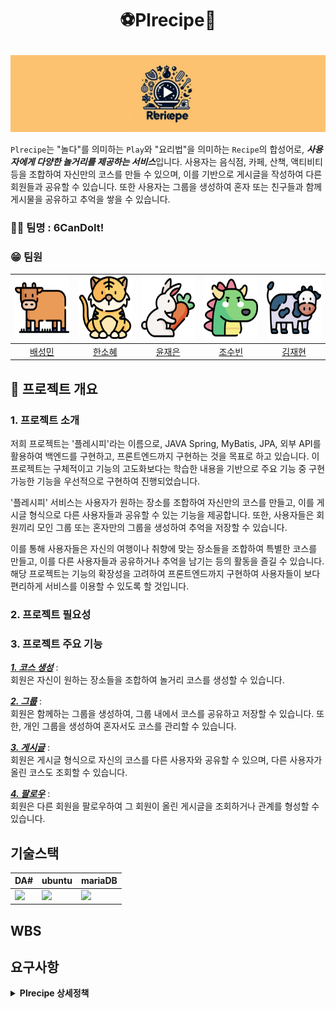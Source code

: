 # <p align="center">⚽Plrecipe📜</p>

<p align="center"></p>

<img src="https://github.com/6candoit/Plrecipe/blob/dcaa869a0aade778eacd60230df05a55439c1a33/PNG/plrecipe_Logo(%EC%9E%84%EC%8B%9C).png">

 `Plrecipe`는 "놀다"를 의미하는 `Play`와 "요리법"을 의미하는 `Recipe`의 합성어로, <strong><em>사용자에게 다양한 놀거리를 제공하는 서비스</em></strong>입니다. 사용자는 음식점, 카페, 산책, 액티비티 등을 조합하여 자신만의 코스를 만들 수 있으며, 이를 기반으로 게시글을 작성하여 다른 회원들과 공유할 수 있습니다. 또한 사용자는 그룹을 생성하여 혼자 또는 친구들과 함께 게시물을 공유하고 추억을 쌓을 수 있습니다. 

### 🙌🏻 팀명 : 6CanDoIt!

### 😁 팀원

<div align="center">
 
|<img src="https://github.com/6candoit/Plrecipe/blob/abe45853ca17dede0881dbf0212ea25d74834bac/PNG/cow1.png" height="100">|<img src="https://github.com/6candoit/Plrecipe/blob/abe45853ca17dede0881dbf0212ea25d74834bac/PNG/tiger.png" height="100">|<img src="https://github.com/6candoit/Plrecipe/blob/abe45853ca17dede0881dbf0212ea25d74834bac/PNG/bunny.png" height="100">|<img src="https://github.com/6candoit/Plrecipe/blob/abe45853ca17dede0881dbf0212ea25d74834bac/PNG/dragon.png" height="100">|<img src="https://github.com/6candoit/Plrecipe/blob/abe45853ca17dede0881dbf0212ea25d74834bac/PNG/cow2.png" height="100">|
|:---:|:---:|:---:|:---:|:---:|
| [배성민](https://github.com/mini-xi) | [한소혜](https://github.com/Sosohy) | [윤재은](https://github.com/yunjaeeun) | [조수빈](https://github.com/chosoobin37) | [김재현](https://github.com/jaehyeon-SMU) |
</div>

## 📝 프로젝트 개요

### 1. 프로젝트 소개

저희 프로젝트는 '플레시피'라는 이름으로, JAVA Spring, MyBatis, JPA, 외부 API를 활용하여 백엔드를 구현하고, 프론트엔드까지 구현하는 것을 목표로 하고 있습니다. 이 프로젝트는 구체적이고 기능의 고도화보다는 학습한 내용을 기반으로 주요 기능 중 구현 가능한 기능을 우선적으로 구현하여 진행되었습니다.

'플레시피' 서비스는 사용자가 원하는 장소를 조합하여 자신만의 코스를 만들고, 이를 게시글 형식으로 다른 사용자들과 공유할 수 있는 기능을 제공합니다. 또한, 사용자들은 회원끼리 모인 그룹 또는 혼자만의 그룹을 생성하여 추억을 저장할 수 있습니다.

이를 통해 사용자들은 자신의 여행이나 취향에 맞는 장소들을 조합하여 특별한 코스를 만들고, 이를 다른 사용자들과 공유하거나 추억을 남기는 등의 활동을 즐길 수 있습니다. 해당 프로젝트는 기능의 확장성을 고려하여 프론트엔드까지 구현하여 사용자들이 보다 편리하게 서비스를 이용할 수 있도록 할 것입니다.

### 2. 프로젝트 필요성






</aside>

### 3. 프로젝트 주요 기능

<em><ins><strong>1. 코스 생성</strong></ins></em> :  
회원은 자신이 원하는 장소들을 조합하여 놀거리 코스를 생성할 수 있습니다.

<em><ins><strong>2. 그룹</strong></ins></em> :  
회원은 함께하는 그룹을 생성하여, 그룹 내에서 코스를 공유하고 저장할 수 있습니다. 또한, 개인 그룹을 생성하여 혼자서도 코스를 관리할 수 있습니다.

<em><ins><strong>3. 게시글</strong></ins></em> :  
회원은 게시글 형식으로 자신의 코스를 다른 사용자와 공유할 수 있으며, 다른 사용자가 올린 코스도 조회할 수 있습니다.
   
<em><ins><strong>4. 팔로우</strong></ins></em> :  
회원은 다른 회원을 팔로우하여 그 회원이 올린 게시글을 조회하거나 관계를 형성할 수 있습니다.



## 기술스택
<div align="center">

|DA#|ubuntu|mariaDB|
|---|---|---|
|<img src="https://github.com/beyond-sw-camp/be04-1st-4goda-vite/blob/main/PNG/Readme/da%23.png" height="100" />|<img src="https://github.com/beyond-sw-camp/be04-1st-4goda-vite/blob/main/PNG/Readme/ubuntu.png" height="100" />|<img src="https://github.com/beyond-sw-camp/be04-1st-4goda-vite/blob/main/PNG/Readme/mariadb.png" height="100" />|   

</div>

## WBS

<p align="center"></p>

## 요구사항
<details>
<summary><b>Plrecipe 상세정책</b></summary>
    
- 회원등급 관련
   
    
- 운영자 권한

    
- 회원 권한

    
</details>
